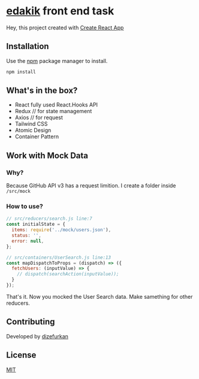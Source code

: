 # [edakik](https://www.linkedin.com/company/edakik) front end task

Hey, this project created with [Create React App](https://create-react-app.dev/)

## Installation

Use the [npm](https://npmjs.com/) package manager to install.

```bash
npm install
```

## What's in the box?
- React fully used React.Hooks API
- Redux // for state management
- Axios // for request
- Tailwind CSS
- Atomic Design
- Container Pattern

## Work with Mock Data

### Why?
Because GitHub API v3 has a request limition. I create a folder inside `/src/mock`

### How to use?
```javascript
// src/reducers/search.js line:7
const initialState = {
  items: require('../mock/users.json'),
  status: '',
  error: null,
};
```

```javascript
// src/containers/UserSearch.js line:13
const mapDispatchToProps = (dispatch) => ({
  fetchUsers: (inputValue) => {
    // dispatch(searchAction(inputValue));
  }
});
```
That's it. Now you mocked the User Search data.
Make samething for other reducers.

## Contributing
Developed by [dizefurkan](https://github.com/dizefurkan)


## License
[MIT](https://choosealicense.com/licenses/mit/)